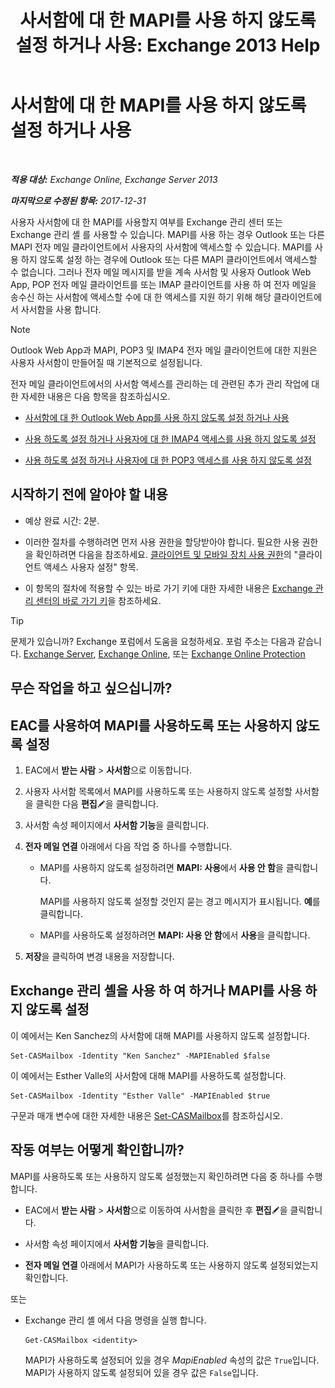 ﻿---
title: '사서함에 대 한 MAPI를 사용 하지 않도록 설정 하거나 사용: Exchange 2013 Help'
TOCTitle: 사서함에 대 한 MAPI를 사용 하지 않도록 설정 하거나 사용
ms:assetid: c2c6718c-a2c0-4ed2-b4ed-364c3cb1f592
ms:mtpsurl: https://technet.microsoft.com/ko-kr/library/Bb124497(v=EXCHG.150)
ms:contentKeyID: 50556079
ms.date: 05/22/2018
mtps_version: v=EXCHG.150
ms.translationtype: MT
---

# 사서함에 대 한 MAPI를 사용 하지 않도록 설정 하거나 사용

 

_**적용 대상:** Exchange Online, Exchange Server 2013_

_**마지막으로 수정된 항목:** 2017-12-31_

사용자 사서함에 대 한 MAPI를 사용할지 여부를 Exchange 관리 센터 또는 Exchange 관리 셸 를 사용할 수 있습니다. MAPI를 사용 하는 경우 Outlook 또는 다른 MAPI 전자 메일 클라이언트에서 사용자의 사서함에 액세스할 수 있습니다. MAPI를 사용 하지 않도록 설정 하는 경우에 Outlook 또는 다른 MAPI 클라이언트에서 액세스할 수 없습니다. 그러나 전자 메일 메시지를 받을 계속 사서함 및 사용자 Outlook Web App, POP 전자 메일 클라이언트를 또는 IMAP 클라이언트를 사용 하 여 전자 메일을 송수신 하는 사서함에 액세스할 수에 대 한 액세스를 지원 하기 위해 해당 클라이언트에서 사서함을 사용 합니다.


> [!NOTE]
> Outlook Web App과 MAPI, POP3 및 IMAP4 전자 메일 클라이언트에 대한 지원은 사용자 사서함이 만들어질 때 기본적으로 설정됩니다.



전자 메일 클라이언트에서의 사서함 액세스를 관리하는 데 관련된 추가 관리 작업에 대한 자세한 내용은 다음 항목을 참조하십시오.

  - [사서함에 대 한 Outlook Web App를 사용 하지 않도록 설정 하거나 사용](enable-or-disable-outlook-web-app-for-a-mailbox-exchange-2013-help.md)

  - [사용 하도록 설정 하거나 사용자에 대 한 IMAP4 액세스를 사용 하지 않도록 설정](enable-or-disable-imap4-access-for-a-user-exchange-2013-help.md)

  - [사용 하도록 설정 하거나 사용자에 대 한 POP3 액세스를 사용 하지 않도록 설정](enable-or-disable-pop3-access-for-a-user-exchange-2013-help.md)

## 시작하기 전에 알아야 할 내용

  - 예상 완료 시간: 2분.

  - 이러한 절차를 수행하려면 먼저 사용 권한을 할당받아야 합니다. 필요한 사용 권한을 확인하려면 다음을 참조하세요. [클라이언트 및 모바일 장치 사용 권한](clients-and-mobile-devices-permissions-exchange-2013-help.md)의 "클라이언트 액세스 사용자 설정" 항목.

  - 이 항목의 절차에 적용할 수 있는 바로 가기 키에 대한 자세한 내용은 [Exchange 관리 센터의 바로 가기 키](keyboard-shortcuts-in-the-exchange-admin-center-exchange-online-protection-help.md)을 참조하세요.


> [!TIP]
> 문제가 있습니까? Exchange 포럼에서 도움을 요청하세요. 포럼 주소는 다음과 같습니다. <A href="https://go.microsoft.com/fwlink/p/?linkid=60612">Exchange Server</A>, <A href="https://go.microsoft.com/fwlink/p/?linkid=267542">Exchange Online</A>, 또는 <A href="https://go.microsoft.com/fwlink/p/?linkid=285351">Exchange Online Protection</A>



## 무슨 작업을 하고 싶으십니까?

## EAC를 사용하여 MAPI를 사용하도록 또는 사용하지 않도록 설정

1.  EAC에서 **받는 사람** \> **사서함**으로 이동합니다.

2.  사용자 사서함 목록에서 MAPI를 사용하도록 또는 사용하지 않도록 설정할 사서함을 클릭한 다음 **편집**![편집 아이콘](images/JJ218640.6f53ccb2-1f13-4c02-bea0-30690e6ea71d(EXCHG.150).gif "편집 아이콘")을 클릭합니다.

3.  사서함 속성 페이지에서 **사서함 기능**을 클릭합니다.

4.  **전자 메일 연결** 아래에서 다음 작업 중 하나를 수행합니다.
    
      - MAPI를 사용하지 않도록 설정하려면 **MAPI: 사용**에서 **사용 안 함**을 클릭합니다.
        
        MAPI를 사용하지 않도록 설정할 것인지 묻는 경고 메시지가 표시됩니다. **예**를 클릭합니다.
    
      - MAPI를 사용하도록 설정하려면 **MAPI: 사용 안 함**에서 **사용**을 클릭합니다.

5.  **저장**을 클릭하여 변경 내용을 저장합니다.

## Exchange 관리 셸을 사용 하 여 하거나 MAPI를 사용 하지 않도록 설정

이 예에서는 Ken Sanchez의 사서함에 대해 MAPI를 사용하지 않도록 설정합니다.

    Set-CASMailbox -Identity "Ken Sanchez" -MAPIEnabled $false

이 예에서는 Esther Valle의 사서함에 대해 MAPI를 사용하도록 설정합니다.

    Set-CASMailbox -Identity "Esther Valle" -MAPIEnabled $true

구문과 매개 변수에 대한 자세한 내용은 [Set-CASMailbox](https://technet.microsoft.com/ko-kr/library/bb125264\(v=exchg.150\))를 참조하십시오.

## 작동 여부는 어떻게 확인합니까?

MAPI를 사용하도록 또는 사용하지 않도록 설정했는지 확인하려면 다음 중 하나를 수행합니다.

  - EAC에서 **받는 사람** \> **사서함**으로 이동하여 사서함을 클릭한 후 **편집**![편집 아이콘](images/JJ218640.6f53ccb2-1f13-4c02-bea0-30690e6ea71d(EXCHG.150).gif "편집 아이콘")을 클릭합니다.

  - 사서함 속성 페이지에서 **사서함 기능**을 클릭합니다.

  - **전자 메일 연결** 아래에서 MAPI가 사용하도록 또는 사용하지 않도록 설정되었는지 확인합니다.

또는

  - Exchange 관리 셸 에서 다음 명령을 실행 합니다.
    
        Get-CASMailbox <identity>
    
    MAPI가 사용하도록 설정되어 있을 경우 *MapiEnabled* 속성의 값은 `True`입니다. MAPI가 사용하지 않도록 설정되어 있을 경우 값은 `False`입니다.

